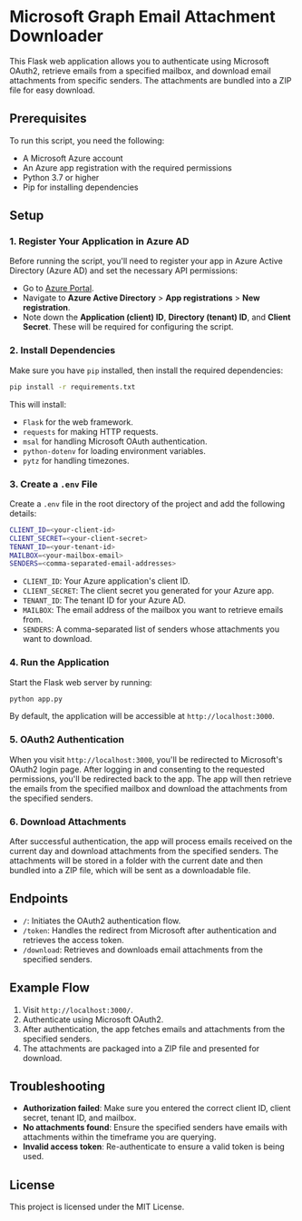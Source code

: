 
# Microsoft Graph Email Attachment Downloader

This Flask web application allows you to authenticate using Microsoft OAuth2, retrieve emails from a specified mailbox, and download email attachments from specific senders. The attachments are bundled into a ZIP file for easy download.

## Prerequisites

To run this script, you need the following:

- A Microsoft Azure account
- An Azure app registration with the required permissions
- Python 3.7 or higher
- Pip for installing dependencies

## Setup

### 1. Register Your Application in Azure AD

Before running the script, you'll need to register your app in Azure Active Directory (Azure AD) and set the necessary API permissions:

- Go to [Azure Portal](https://portal.azure.com).
- Navigate to **Azure Active Directory** > **App registrations** > **New registration**.
- Note down the **Application (client) ID**, **Directory (tenant) ID**, and **Client Secret**. These will be required for configuring the script.

### 2. Install Dependencies

Make sure you have `pip` installed, then install the required dependencies:

```bash
pip install -r requirements.txt
```

This will install:

- `Flask` for the web framework.
- `requests` for making HTTP requests.
- `msal` for handling Microsoft OAuth authentication.
- `python-dotenv` for loading environment variables.
- `pytz` for handling timezones.

### 3. Create a `.env` File

Create a `.env` file in the root directory of the project and add the following details:

```bash
CLIENT_ID=<your-client-id>
CLIENT_SECRET=<your-client-secret>
TENANT_ID=<your-tenant-id>
MAILBOX=<your-mailbox-email>
SENDERS=<comma-separated-email-addresses>
```

- `CLIENT_ID`: Your Azure application's client ID.
- `CLIENT_SECRET`: The client secret you generated for your Azure app.
- `TENANT_ID`: The tenant ID for your Azure AD.
- `MAILBOX`: The email address of the mailbox you want to retrieve emails from.
- `SENDERS`: A comma-separated list of senders whose attachments you want to download.

### 4. Run the Application

Start the Flask web server by running:

```bash
python app.py
```

By default, the application will be accessible at `http://localhost:3000`.

### 5. OAuth2 Authentication

When you visit `http://localhost:3000`, you'll be redirected to Microsoft's OAuth2 login page. After logging in and consenting to the requested permissions, you'll be redirected back to the app. The app will then retrieve the emails from the specified mailbox and download the attachments from the specified senders.

### 6. Download Attachments

After successful authentication, the app will process emails received on the current day and download attachments from the specified senders. The attachments will be stored in a folder with the current date and then bundled into a ZIP file, which will be sent as a downloadable file.

## Endpoints

- `/`: Initiates the OAuth2 authentication flow.
- `/token`: Handles the redirect from Microsoft after authentication and retrieves the access token.
- `/download`: Retrieves and downloads email attachments from the specified senders.

## Example Flow

1. Visit `http://localhost:3000/`.
2. Authenticate using Microsoft OAuth2.
3. After authentication, the app fetches emails and attachments from the specified senders.
4. The attachments are packaged into a ZIP file and presented for download.

## Troubleshooting

- **Authorization failed**: Make sure you entered the correct client ID, client secret, tenant ID, and mailbox.
- **No attachments found**: Ensure the specified senders have emails with attachments within the timeframe you are querying.
- **Invalid access token**: Re-authenticate to ensure a valid token is being used.

## License

This project is licensed under the MIT License.
